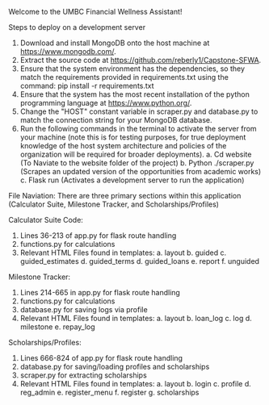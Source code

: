 Welcome to the UMBC Financial Wellness Assistant!

Steps to deploy on a development server
1.	Download and install MongoDB onto the host machine at https://www.mongodb.com/.
2.	Extract the source code at https://github.com/reberly1/Capstone-SFWA.
3.	Ensure that the system environment has the dependencies, so they match the requirements provided in requirements.txt using the command: pip install -r requirements.txt
4.	Ensure that the system has the most recent installation of the python programming language at https://www.python.org/.
5.	Change the "HOST" constant variable in scraper.py and database.py to match the connection string for your MongoDB database.
6.	Run the following commands in the terminal to activate the server from your machine (note this is for testing purposes, for true deployment knowledge of the host system architecture and policies of the organization will be required for broader deployments).
a.	Cd website (To Naviate to the website folder of the project)
b.	Python ./scraper.py (Scrapes an updated version of the opportunities from academic works)
c.	Flask run (Activates a development server to run the application)

File Naviation:
There are three primary sections within this application (Calculator Suite, Milestone Tracker, and Scholarships/Profiles)

Calculator Suite Code:
1. Lines 36-213 of app.py for flask route handling
2. functions.py for calculations
3. Relevant HTML Files found in templates:
   a. layout
   b. guided
   c. guided_estimates
   d. guided_terms
   d. guided_loans
   e. report
   f. unguided

Milestone Tracker:
1. Lines 214-665 in app.py for flask route handling
2. functions.py for calculations
3. database.py for saving logs via profile
4. Relevant HTML Files found in templates:
   a. layout
   b. loan_log
   c. log
   d. milestone
   e. repay_log

Scholarships/Profiles:
1. Lines 666-824 of app.py for flask route handling
2. database.py for saving/loading profiles and scholarships
3. scraper.py for extracting scholarships
4. Relevant HTML Files found in templates:
   a. layout
   b. login
   c. profile
   d. reg_admin
   e. register_menu
   f. register
   g. scholarships
